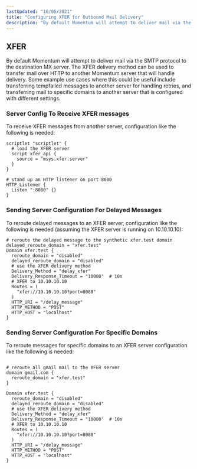```yaml
---
lastUpdated: "10/05/2021"
title: "Configuring XFER for Outbound Mail Delivery"
description: "By default Momentum will attempt to deliver mail via the SMTP protocol to the destination MX server.  The XFER delivery method can be used to transfer mail over HTTP to another Momentum server that will handle delivery."
---
```


## <a name="outbound_mail.XFER"></a> XFER

By default Momentum will attempt to deliver mail via the SMTP protocol to the destination MX server.  The XFER delivery method can be used to transfer mail over HTTP to another Momentum server that will handle delivery.  Some example use cases where this could be useful include transferring tempfailed messages to another server for handling retries, and transferring mail to specific domains to another server that is configured with different settings.

### Server Config To Receive XFER messages
To receive XFER messages from another server, configuration like the following is needed:

```
scriptlet "scriptlet" {
  # load the XFER server
  script xfer_api {
    source = "msys.xfer.server"
  }
}

# stand up an HTTP listener on port 8080
HTTP_Listener {
  Listen ":8080" {}
}
```

### Sending Server Configuration For Delayed Messages
To reroute delayed messages to an XFER server, configuration like the following is needed (assuming the XFER server is running on 10.10.10.10):

```
# reroute the delayed message to the synthetic xfer.test domain
delayed_reroute_domain = "xfer.test"
Domain xfer.test {
  reroute_domain = "disabled"
  delayed_reroute_domain = "disabled"
  # use the XFER delivery method
  Delivery_Method = "delay_xfer"
  Delivery_Response_Timeout = "10000"  # 10s
  # XFER to 10.10.10.10
  Routes = (
    "xfer://10.10.10.10?port=8080"
  )
  HTTP_URI = "/delay_message"
  HTTP_METHOD = "POST"
  HTTP_HOST = "localhost"
}
```

### Sending Server Configuration For Specific Domains
To reroute messages for specific domains to an XFER server configuration like the following is needed:

```

# reroute all gmail mail to the XFER server
domain gmail.com {
  reroute_domain = "xfer.test"
}

Domain xfer.test {
  reroute_domain = "disabled"
  delayed_reroute_domain = "disabled"
  # use the XFER delivery method
  Delivery_Method = "delay_xfer"
  Delivery_Response_Timeout = "10000"  # 10s
  # XFER to 10.10.10.10
  Routes = (
    "xfer://10.10.10.10?port=8080"
  )
  HTTP_URI = "/delay_message"
  HTTP_METHOD = "POST"
  HTTP_HOST = "localhost"
}
```

